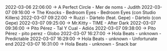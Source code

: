 2022-03-06 22:06:00 -> A Perfect Circle - Mer de noms - Judith
2022-03-07 09:16:00 -> The Knocks - Bedroom Eyes - Bedroom Eyes (con Studio Killers)
2022-03-07 09:22:00 -> Ruzzi - Dártelo (feat. Gepe) - Dártelo (con Gepe)
2022-03-07 09:25:00 -> Mr.Kitty - TIME - After Dark
2022-03-07 09:36:00 -> Pito Pérez - Tal Y Cual - Adiós
2022-03-07 09:38:00 -> Pito Pérez - pito perez - Globo
2022-03-07 16:27:00 -> Hola Beats - unknown - Predictable
2022-03-07 16:29:00 -> Hola Beats - unknown - Unfortunate end
2022-03-07 16:31:00 -> Hola Beats - unknown - Snack bar
